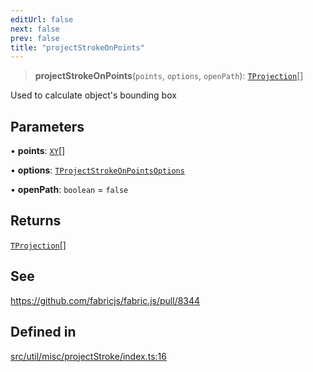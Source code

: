 ```yaml
---
editUrl: false
next: false
prev: false
title: "projectStrokeOnPoints"
---
```


> **projectStrokeOnPoints**(`points`, `options`, `openPath`): [`TProjection`](/api/namespaces/util/type-aliases/tprojection/)[]

Used to calculate object's bounding box

## Parameters

• **points**: [`XY`](/api/interfaces/xy/)[]

• **options**: [`TProjectStrokeOnPointsOptions`](/api/namespaces/util/type-aliases/tprojectstrokeonpointsoptions/)

• **openPath**: `boolean` = `false`

## Returns

[`TProjection`](/api/namespaces/util/type-aliases/tprojection/)[]

## See

https://github.com/fabricjs/fabric.js/pull/8344

## Defined in

[src/util/misc/projectStroke/index.ts:16](https://github.com/fabricjs/fabric.js/blob/c093e29e73123dafcfa091ff4d5e04e690bb796e/src/util/misc/projectStroke/index.ts#L16)
